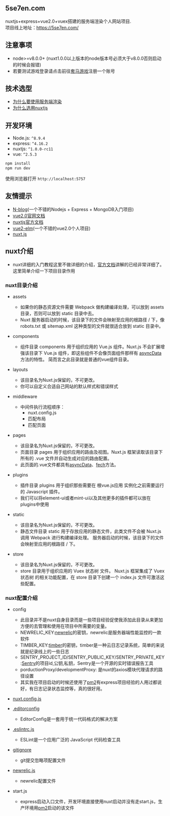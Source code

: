 ## 5se7en.com

nuxtjs+express+vue2.0+vuex搭建的服务端渲染个人网站项目.<br>
项目线上地址：https://5se7en.com/

## 注意事项

- node>=v8.0.0+ (nuxt1.0.0以上版本的node版本号必须大于v8.0.0否则启动的时候会报错)<br>
- 若要测试游戏登录请点击前往[套马游戏](https://www.hybjf.com/game/20170925Activity)注册一个账号

## 技术选型

- [为什么要使用服务端渲染](https://github.com/se7en-1992/5se7en.com/blob/master/book/%E4%B8%BA%E4%BB%80%E4%B9%88%E8%A6%81%E4%BD%BF%E7%94%A8%E6%9C%8D%E5%8A%A1%E7%AB%AF%E6%B8%B2%E6%9F%93.md)
- [为什么选用nuxtjs](https://github.com/se7en-1992/5se7en.com/blob/master/book/%E4%B8%BA%E4%BB%80%E4%B9%88%E9%80%89%E7%94%A8nuxtjs.md)

## 开发环境

- Node.js: `^8.9.4`
- express: `^4.16.2`
- nuxtjs: `^1.0.0-rc11`
- vue: `^2.5.3`

```bash
npm install
npm run dev
```

使用浏览器打开 `http://localhost:5757`

## 友情提示

- [N-blog](https://github.com/nswbmw/N-blog)(一个不错的Nodejs + Express + MongoDB入门项目)
- [vue2.0官网文档](https://vuejs.org/)
- [nuxtjs官方文档](https://nuxtjs.org/)
- [vue2-elm](https://github.com/bailicangdu/vue2-elm)(一个不错的vue2.0个人项目)
- [nuxt.js](https://github.com/nuxt/nuxt.js)

## nuxt介绍

- nuxt详细的入门教程这里不做详细的介绍，[官方文档](https://nuxtjs.org/)讲解的已经非常详细了。这里简单介绍一下项目目录作用

### nuxt目录介绍

- assets
    - 如果你的静态资源文件需要 Webpack 做构建编译处理，可以放到 assets 目录，否则可以放到 static 目录中去。
    - Nuxt 服务器启动的时候，该目录下的文件会映射至应用的根路径 / 下，像 robots.txt 或 sitemap.xml 这种类型的文件就很适合放到 static 目录中。

- components
    - 组件目录 components 用于组织应用的 Vue.js 组件。Nuxt.js 不会扩展增强该目录下 Vue.js 组件，即这些组件不会像页面组件那样有 [asyncData](https://nuxtjs.org/api/) 方法的特性。
    简而言之此目录就是普通的vue组件目录。

- layouts
    - 该目录名为Nuxt.js保留的，不可更改。
    - 你可以自定义合适自己网站的默认样式和错误样式

- middleware
    - 中间件执行流程顺序：
        - nuxt.config.js
        - 匹配布局
        - 匹配页面

- pages
    - 该目录名为Nuxt.js保留的，不可更改。
    - 页面目录 pages 用于组织应用的路由及视图。Nuxt.js 框架读取该目录下所有的 .vue 文件并自动生成对应的路由配置。
    - 此页面的.vue文件都具有[asyncData](https://nuxtjs.org/api/)、[fech](https://nuxtjs.org/api/pages-fetch)方法。

- plugins
    - 插件目录 plugins 用于组织那些需要在 根vue.js应用 实例化之前需要运行的 Javascript 插件。
    - 我们可以将element-ui或者mint-ui以及其他更多的插件都可以放在plugins中使用

- static
    - 该目录名为Nuxt.js保留的，不可更改。
    - 静态文件目录 static 用于存放应用的静态文件，此类文件不会被 Nuxt.js 调用 Webpack 进行构建编译处理。 服务器启动的时候，该目录下的文件会映射至应用的根路径 / 下。

- store
    - 该目录名为Nuxt.js保留的，不可更改。
    - store 目录用于组织应用的 Vuex 状态树 文件。 Nuxt.js 框架集成了 Vuex 状态树 的相关功能配置，在 store 目录下创建一个 index.js 文件可激活这些配置。

### nuxt配置介绍

- config
    - 此目录并不是nuxt自身目录而是一些项目经验促使我添加此目录从来更加方便的去管理和使用在项目中所需要的变量。
    - NEWRELIC_KEY:[newrelic](https://newrelic.com/)的密钥，newrelic是服务器端性能监控的一款软件
    - TIMBER_KEY:[timber](https://timber.io/)的密钥，timber是一种云日志记录系统，简单的来说就是纪录线上的一些日志
    - SENTRY_PROJECT_ID/SENTRY_PUBLIC_KEY/SENTRY_PRIVATE_KEY:[Sentry](https://sentry.io)的项目id,公钥,私钥，Sentry是一个开源的实时错误报告工具
    - porductionProxy/developmentProxy: 是nuxt的axios模块代理请求的路径设置
    - 其实我在项目启动的时候还使用了[pm2](http://pm2.keymetrics.io/)有express项目经验的人用过都说好，有日志记录状态监控等，真的很好用。

- [nuxt.config.js](https://nuxtjs.org/guide/configuration)

- [.editorconfig](http://editorconfig.org/)
    - EditorConfig是一套用于统一代码格式的解决方案

- [.eslintrc.js](https://eslint.org/)
    - ESLint是一个应用广泛的 JavaScript 代码检查工具

- [gitignore](https://git-scm.com/docs/gitignore)
    - git提交忽略项配置文件

- [newrelic.js](https://newrelic.com/)
    - newrelic配置文件

- start.js
    - express启动入口文件，开发环境直接使用nuxt启动并没有走start.js，生产环境用[pm2](http://pm2.keymetrics.io/)启动的该文件
